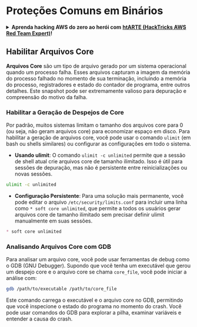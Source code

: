 # Proteções Comuns em Binários

<details>

<summary><strong>Aprenda hacking AWS do zero ao herói com</strong> <a href="https://training.hacktricks.xyz/courses/arte"><strong>htARTE (HackTricks AWS Red Team Expert)</strong></a><strong>!</strong></summary>

Outras maneiras de apoiar o HackTricks:

* Se você deseja ver sua **empresa anunciada no HackTricks** ou **baixar o HackTricks em PDF** Confira os [**PLANOS DE ASSINATURA**](https://github.com/sponsors/carlospolop)!
* Adquira o [**swag oficial PEASS & HackTricks**](https://peass.creator-spring.com)
* Descubra [**A Família PEASS**](https://opensea.io/collection/the-peass-family), nossa coleção exclusiva de [**NFTs**](https://opensea.io/collection/the-peass-family)
* **Junte-se ao** 💬 [**grupo Discord**](https://discord.gg/hRep4RUj7f) ou ao [**grupo telegram**](https://t.me/peass) ou **siga-nos** no **Twitter** 🐦 [**@hacktricks\_live**](https://twitter.com/hacktricks\_live)**.**
* **Compartilhe seus truques de hacking enviando PRs para os** [**HackTricks**](https://github.com/carlospolop/hacktricks) e [**HackTricks Cloud**](https://github.com/carlospolop/hacktricks-cloud) repositórios do github.

</details>

## Habilitar Arquivos Core

**Arquivos Core** são um tipo de arquivo gerado por um sistema operacional quando um processo falha. Esses arquivos capturam a imagem da memória do processo falhado no momento de sua terminação, incluindo a memória do processo, registradores e estado do contador de programa, entre outros detalhes. Este snapshot pode ser extremamente valioso para depuração e compreensão do motivo da falha.

### **Habilitar a Geração de Despejos de Core**

Por padrão, muitos sistemas limitam o tamanho dos arquivos core para 0 (ou seja, não geram arquivos core) para economizar espaço em disco. Para habilitar a geração de arquivos core, você pode usar o comando `ulimit` (em bash ou shells similares) ou configurar as configurações em todo o sistema.

* **Usando ulimit**: O comando `ulimit -c unlimited` permite que a sessão de shell atual crie arquivos core de tamanho ilimitado. Isso é útil para sessões de depuração, mas não é persistente entre reinicializações ou novas sessões.
```bash
ulimit -c unlimited
```
* **Configuração Persistente**: Para uma solução mais permanente, você pode editar o arquivo `/etc/security/limits.conf` para incluir uma linha como `* soft core unlimited`, que permite a todos os usuários gerar arquivos core de tamanho ilimitado sem precisar definir ulimit manualmente em suas sessões.
```markdown
* soft core unlimited
```
### **Analisando Arquivos Core com GDB**

Para analisar um arquivo core, você pode usar ferramentas de debug como o GDB (GNU Debugger). Supondo que você tenha um executável que gerou um despejo core e o arquivo core se chama `core_file`, você pode iniciar a análise com:
```bash
gdb /path/to/executable /path/to/core_file
```
Este comando carrega o executável e o arquivo core no GDB, permitindo que você inspecione o estado do programa no momento do crash. Você pode usar comandos do GDB para explorar a pilha, examinar variáveis e entender a causa do crash.
